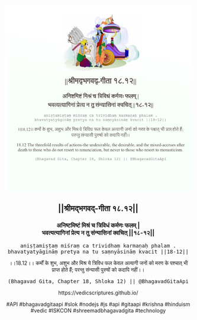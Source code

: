 <img src="../../asset/BG_18_12.png"/>
<center><h2>||श्रीमद्‍भगवद्‍-गीता १८.१२||</h2>
<h3>अनिष्टमिष्टं मिश्रं च त्रिविधं कर्मणः फलम् |<br/>भवत्यत्यागिनां प्रेत्य न तु संन्यासिनां क्वचित् ||१८-१२||</h3>
<pre>aniṣṭamiṣṭaṃ miśraṃ ca trividhaṃ karmaṇaḥ phalam .<br/>bhavatyatyāgināṃ pretya na tu saṃnyāsināṃ kvacit ||18-12||</pre>
<p>।।18.12।। कर्मों के शुभ, अशुभ और मिश्र ये त्रिविध फल केवल अत्यागी जनों को मरण के पश्चात् भी प्राप्त होते हैं; परन्तु संन्यासी पुरुषों को कदापि नहीं।।</p>
<pre>(Bhagavad Gita, Chapter 18, Shloka 12) || @BhagavadGitaApi</pre><p>https://vedicscriptures.github.io/</p><p>#API #bhagavadgitaapi #slok #nodejs #js #api #gitaapi #krishna #hinduism #vedic #ISKCON #shreemadbhagavadgita #technology</p></center>